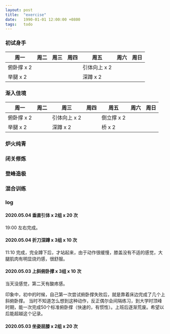 ```yaml
---
layout: post
title:  "exercise"
date:   1990-01-01 12:00:00 +0800
tags:   todo
---
```




### 初试身手

周一         | 周二 | 周三 | 周四 | 周五         | 周六 | 周日 |
------------ | ---- | ---- | ---- | ------------ | ---- | ---- |
俯卧撑 x 2   |      |      |      | 引体向上 x 2 |      |      |
举腿   x 2   |      |      |      | 深蹲     x 2 |      |      |

### 渐入佳境

周一         | 周二 | 周三            | 周四 | 周五         | 周六 | 周日 |
------------ | ---- | --------------- | ---- | ------------ | ---- | ---- |
俯卧撑 x 2   |      | 引体向上 x 2    |      |  倒立撑 x 2  |      |      |
举腿   x 2   |      | 深蹲     x 2    |      |  桥     x 2  |      |      |


### 炉火纯青
### 闭关修炼
### 登峰造极
### 混合训练


### log


#### 2020.05.04 垂直引体 x 2组 x 20 次

19:00 左右完成。

#### 2020.05.04 折刀深蹲 x 3组 x 10 次

11:10 完成，完全蹲下后，才站起来，由于动作很缓慢，膝盖没有不适的感觉，大腿肌肉有明显烧灼感，很舒服。

#### 2020.05.03 上斜俯卧撑 x 3组 x 10 次

当天没感觉，第二天有酸疼感。

印象中，初中的时候，自己第一次尝试俯卧撑失败后，就是靠着床边完成了几个上斜俯卧撑。
当时不知道怎么想到这种动作，反正偶尔会间隔练习，到大学时顶峰时期，能一次完成50个标准俯卧撑（快速的，有惯性）。上班后逐渐荒废。希望以后能超越这个记录。


#### 2020.05.03 坐姿屈膝   x 2组 x 20 次

